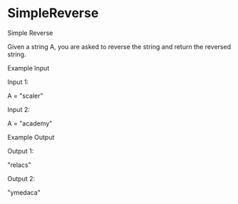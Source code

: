 # SimpleReverse

Simple Reverse


Given a string A, you are asked to reverse the string and return the reversed string.

Example Input

Input 1:

A = "scaler"

Input 2:

A = "academy"


Example Output

Output 1:

"relacs"

Output 2:

"ymedaca"
